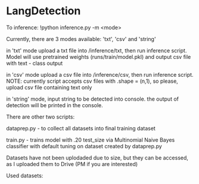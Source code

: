 # LangDetection

To inference: !python inference.py -m \<mode\> 

Currently, there are 3 modes available: 'txt', 'csv' and 'string'

in 'txt' mode upload a txt file into /inference/txt, then run inference script. Model will use pretrained weights (runs/train/model.pkl) and output csv file with text - class output 

in 'csv' mode upload a csv file into /inference/csv, then run inference script. NOTE: currently script accepts csv files with .shape = (n,1), so please, upload csv file containing text only 

in 'string' mode, input string to be detected into console. the output of detection will be printed in the console. 

There are other two scripts: 

dataprep.py - to collect all datasets into final training dataset

train.py - trains model with .20 test_size via Multinomial Naive Bayes classifier with default tuning on dataset created by dataprep.py

Datasets have not been uplodaded due to size, but they can be accessed, as I uploaded them to Drive (PM if you are interested)

Used datasets:

  
